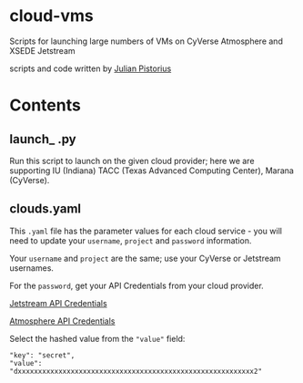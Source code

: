 # cloud-vms

Scripts for launching large numbers of VMs on CyVerse Atmosphere and XSEDE Jetstream

scripts and code written by [Julian Pistorius](https://github.com/julianpistorius)

# Contents

## launch_ .py

Run this script to launch on the given cloud provider; here we are supporting IU (Indiana) TACC (Texas Advanced Computing Center), Marana (CyVerse).
  
## clouds.yaml

This `.yaml` file has the parameter values for each cloud service - you will need to update your `username`, `project` and `password` information.

Your `username` and `project` are the same; use your CyVerse or Jetstream usernames.

For the `password`, get your API Credentials from your cloud provider.

[Jetstream API Credentials](https://use.jetstream-cloud.org/api/credentials)

[Atmosphere API Credentials](https://atmo.cyverse.org/api/credentials) 

Select the hashed value from the `"value"` field:

```
"key": "secret",
"value": "dxxxxxxxxxxxxxxxxxxxxxxxxxxxxxxxxxxxxxxxxxxxxxxxxxxxxxxxxxx2"
 ```
 
